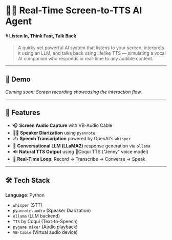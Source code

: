 # 🧠📢 Real-Time Screen-to-TTS AI Agent  
🎙️ **Listen In, Think Fast, Talk Back**  
> A quirky yet powerful AI system that listens to your screen, interprets it using an LLM, and talks back using lifelike TTS — simulating a vocal AI companion who responds in real-time to any audible content.

---

## 🎥 Demo  
_Coming soon: Screen recording showcasing the interaction flow._

---

## 🧠 Features
- 🎧 **Screen Audio Capture** with VB-Audio Cable  
- 🧍‍♂️ **Speaker Diarization** using `pyannote`  
- ✍️ **Speech Transcription** powered by OpenAI's `whisper`  
- 💬 **Conversational LLM (LLaMA2)** response generation via `ollama`  
- 🔊 **Natural TTS Output** using 🐸Coqui TTS ("Jenny" voice model)  
- 🔁 **Real-Time Loop**: Record → Transcribe → Converse → Speak  

---

## 🛠️ Tech Stack
**Language**: Python
- `whisper` (STT)
- `pyannote.audio` (Speaker Diarization)
- `ollama` (LLM backend)
- `TTS` by Coqui (Text-to-Speech)
- `pygame.mixer` (Audio playback)
- `VB-Cable` (Virtual audio device)
